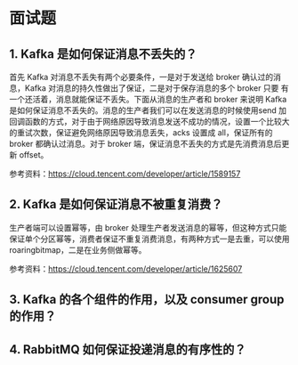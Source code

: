 # 面试题
## 1. Kafka 是如何保证消息不丢失的？
首先 Kafka 对消息不丢失有两个必要条件，一是对于发送给 broker 确认过的消息，Kafka 对消息的持久性做出了保证，二是对于保存消息的多个 broker 只要
有一个还活着，消息就能保证不丢失。下面从消息的生产者和 broker 来说明 Kafka 是如何保证消息不丢失的。消息的生产者我们可以在发送消息的时候使用send
加回调函数的方式，对于由于网络原因导致消息发送不成功的情况，设置一个比较大的重试次数，保证避免网络原因导致消息丢失，acks 设置成 all，保证所有的broker
都确认过消息。对于 broker 端，保证消息不丢失的方式是先消费消息后更新 offset。

参考资料：https://cloud.tencent.com/developer/article/1589157

## 2. Kafka 是如何保证消息不被重复消费？
生产者端可以设置幂等，由 broker 处理生产者发送消息的幂等，但这种方式只能保证单个分区幂等，消费者保证不重复消费消息，有两种方式一是去重，可以使用
roaringbitmap，二是在业务侧做幂等。

参考资料：https://cloud.tencent.com/developer/article/1625607

## 3. Kafka 的各个组件的作用，以及 consumer group 的作用？

## 4. RabbitMQ 如何保证投递消息的有序性的？
